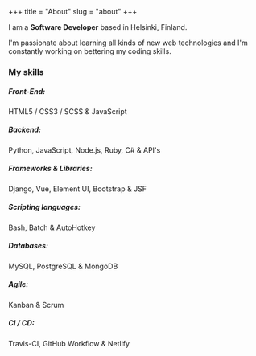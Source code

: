 +++
title = "About"
slug = "about"
+++

I am a **Software Developer** based in Helsinki, Finland.

I'm passionate about learning all kinds of new web technologies and I'm constantly working on bettering my coding skills.

### My skills

##### Front-End:

HTML5 / CSS3 / SCSS & JavaScript

##### Backend:

Python, JavaScript, Node.js, Ruby, C# & API's

##### Frameworks & Libraries:

Django, Vue, Element UI, Bootstrap & JSF

##### Scripting languages:

Bash, Batch & AutoHotkey

##### Databases:

MySQL, PostgreSQL & MongoDB

##### Agile:

Kanban & Scrum

##### CI / CD:

Travis-CI, GitHub Workflow & Netlify
